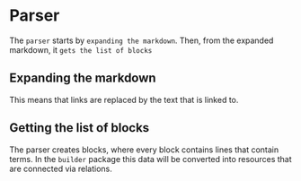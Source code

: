 # Parser

The `parser` starts by `expanding the markdown`.
Then, from the expanded markdown, it `gets the list of blocks`

## Expanding the markdown

This means that links are replaced by the text that is linked to.

## Getting the list of blocks

The parser creates blocks, where every block contains lines that contain terms.
In the `builder` package this data will be converted into resources that are connected via relations.
